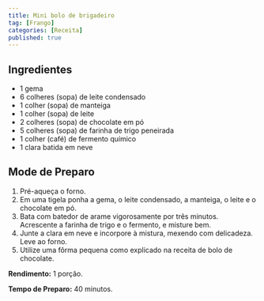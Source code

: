 ```yaml
---
title: Mini bolo de brigadeiro
tag: [Frango]
categories: [Receita]
published: true
---
```


## Ingredientes

- 1 gema
- 6 colheres (sopa) de leite condensado
- 1 colher (sopa) de manteiga
- 1 colher (sopa) de leite
- 2 colheres (sopa) de chocolate em pó
- 5 colheres (sopa) de farinha de trigo peneirada
- 1 colher (café) de fermento químico
- 1 clara batida em neve

## Mode de Preparo

1. Pré-aqueça o forno.
2. Em uma tigela ponha a gema, o leite condensado, a manteiga, o leite e o chocolate em pó.
3. Bata com batedor de arame vigorosamente por três minutos. Acrescente a farinha de trigo e o fermento, e misture bem.
4. Junte a clara em neve e incorpore à mistura, mexendo com delicadeza. Leve ao forno.
5. Utilize uma fôrma pequena como explicado na receita de bolo de chocolate.

**Rendimento:** 1 porção.

**Tempo de Preparo:** 40 minutos.
